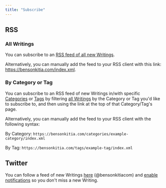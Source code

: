 ```yaml
---
title: "Subscribe"
---
```


## RSS

### All Writings

You can subscribe to an [RSS feed of all new Writings](https://bensonkitia.com/index.xml).

Alternatively, you can manually add the feed to your RSS client with this link: <https://bensonkitia.com/index.xml>.

### By Category or Tag

You can subscribe to an RSS feed of new Writings in/with specific [Categories](/categories) or [Tags](/tags) by filtering [all Writings](/writings) by the Category or Tag you'd like to subscribe to, and then using the link at the top of that Category/Tag's page.

Alternatively, you can manually add the feed to your RSS client with the following syntax:

By Category: `https://bensonkitia.com/categories/example-category/index.xml`

By Tag: `https://bensonkitia.com/tags/example-tag/index.xml`

## Twitter

You can follow a feed of new Writings [here](https://twitter.com/bensonkitiacom) (@bensonkitiacom) and [enable notifications](https://help.twitter.com/en/managing-your-account/notifications-on-mobile-devices) so you don't miss a new Writing.
